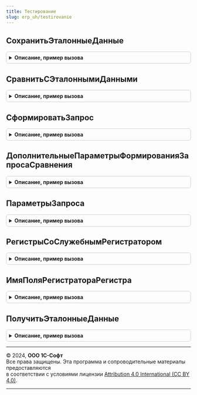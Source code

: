 ```yaml
---
title: Тестирование
slug: erp_uh/testirovanie
---
```



## СохранитьЭталонныеДанные
<details style="margin: 1em 0; padding: 0.5em; border: 1px solid #ccc; border-radius: 6px;">

<summary style="font-weight: bold; cursor: pointer;">Описание, пример вызова</summary>

```bsl

// Метод выполняет помещение во временные таблицы данных по указанным регистрам и указанный месяц
// Создается временная таблица ЭталонИмяОбъектаМетаданных,
// где ИмяОбъектаМетаданных - это имя регистра.
// Пример: ЭталонСебестоимостьТоваров.
// Параметры:
//		КонтрольныеРегистры - Массив - Список регистров по которым сохраняются данные.
//		ПараметрыЗапроса - см. Тестирование.ПараметрыЗапроса
//		Месяц - Дата - Начало месяца, за который необходимо считать данные.
//		МассивРегистраторов - Массив - Список документов по которым сохраняются движения.
//										Если используется данный параметр, то Месяц не используется.
//		ЭталонныеДанные - ТаблицаЗначений - Эталонные данные, с которыми происходит сравнение.
// Возвращаемое значение:
//	МенеджерВременныхТаблиц - Содержит временные таблицы с выборками по указанным регистрам.
Функция СохранитьЭталонныеДанные(КонтрольныеРегистры, ПараметрыЗапроса = Неопределено, МассивРегистраторов = Неопределено, ЭталонныеДанные = Неопределено) Экспорт
```

Пример вызова
```bsl
Результат = Тестирование.СохранитьЭталонныеДанные(КонтрольныеРегистры, ПараметрыЗапроса, МассивРегистраторов, ЭталонныеДанные);
```
</details>

## СравнитьСЭталоннымиДанными
<details style="margin: 1em 0; padding: 0.5em; border: 1px solid #ccc; border-radius: 6px;">

<summary style="font-weight: bold; cursor: pointer;">Описание, пример вызова</summary>

```bsl

// Метод выполняет сравнение данных из временных таблиц с данными из контрольных регистров,
//  возвращает поля по которым расходятся данные с детализацией до исходных и результирующих
//  данных.
//
// Параметры:
//  ВременныеТаблицы		 - МенеджерВременныхТаблиц	 - Содержит эталонные данные.
//  КонтрольныеРегистры		 - Массив					 - Список регистров по которым сравниваются данные.
//  ПараметрыЗапроса 		 - см. Тестирование.ПараметрыЗапроса
//  Месяц					 - Дата						 - Начало месяца, за который сравниваются данные.
//  МассивРегистраторов		 - Массив					 - Список документов по которым сохраняются движения.
//  					Если используется данный параметр, то Месяц не используется.
//  ЭталонныеДанные 		 - ТаблицаЗначений			 - Эталонные данные, с которыми происходит сравнение.
//  ДополнительныеПараметры	 - см. ДополнительныеПараметрыФормированияЗапросаСравнения
//
// Возвращаемое значение:
//  Структура - Содержит в себе таблицы с расхождениями по контрольным регистрам.
//
Функция СравнитьСЭталоннымиДанными(ВременныеТаблицы, КонтрольныеРегистры, ПараметрыЗапроса = Неопределено, МассивРегистраторов = Неопределено, ЭталонныеДанные = Неопределено, ДополнительныеПараметры = Неопределено) Экспорт
```

Пример вызова
```bsl
Результат = Тестирование.СравнитьСЭталоннымиДанными(ВременныеТаблицы, КонтрольныеРегистры, ПараметрыЗапроса, МассивРегистраторов, ЭталонныеДанные, ДополнительныеПараметры);
```
</details>

## СформироватьЗапрос
<details style="margin: 1em 0; padding: 0.5em; border: 1px solid #ccc; border-radius: 6px;">

<summary style="font-weight: bold; cursor: pointer;">Описание, пример вызова</summary>

```bsl

// Метод формирует текст запроса по всем полям для указанного объекта метаданных.
//
// Параметры:
//  ПутьКМетаданным				 - Строка	 - Путь к объекту, по которому сохраняются данные.
//  	Пример "РегистрНакопления.СебестоимостьТоваров".
//  СохранитьВоВременнуюТаблицу	 - Булево	 - Результат запроса будет сохранен во временную таблицу вида
//  	"ЭталонИмяОбъектаМетаданных"
//  ОтборПоРегистраторам		 - Булево	 - Необязательный параметр, при установке в истина в запросе будет накладываться
//  	условие на выборку данных, где регистратор в массиве регистраторов. Отбора
//  	по периоду не будет.
//	ЭталоннаяТаблица			 - ТаблицаЗначений - Эталонные данные, с которыми происходит сравнение.
//  ДополнительныеПараметры		 - см. ДополнительныеПараметрыФормированияЗапросаСравнения.
//
// Возвращаемое значение:
//  Строка - Текст запроса.
//
Функция СформироватьЗапрос(ПутьКМетаданным,	СохранитьВоВременнуюТаблицу = Ложь, ОтборПоРегистраторам = Ложь, ЭталоннаяТаблица = Неопределено, ДополнительныеПараметры = Неопределено) Экспорт
```

Пример вызова
```bsl
Результат = Тестирование.СформироватьЗапрос(ПутьКМетаданным, СохранитьВоВременнуюТаблицу, ОтборПоРегистраторам, ЭталоннаяТаблица, ДополнительныеПараметры);
```
</details>

## ДополнительныеПараметрыФормированияЗапросаСравнения
<details style="margin: 1em 0; padding: 0.5em; border: 1px solid #ccc; border-radius: 6px;">

<summary style="font-weight: bold; cursor: pointer;">Описание, пример вызова</summary>

```bsl

// Функция-конструктор структуры параметров для формирования запроса сравнения
//
// Возвращаемое значение:
// 	Структура - Описание:
// * ОпределятьОбщееРасхождение - Булево -
// * ПроверятьКонтрольнуюСумму - Булево -
// * ДопустимоеОтклонение - Строка -
// * УсловияОтбораПосле - Строка -
// * УсловияОтбораДо - Строка -
// * ПоляКлючиКоторыеНужноРазвернуть - Массив -
// * СгруппироватьПоИзмерениям - Булево -
// * ЗаменыПолейПосле - Структура -
// * ЗаменыПолейДо - Структура -
// * ИсключаемыеПоля - Структура -
// * ПриРасхожденияхВыбиратьПервые - Число - при установке флага ОпределятьОбщееРасхождение управляет сколько первых
// 		максимальных расхождений будет выводиться при выборке расхождений
//
Функция ДополнительныеПараметрыФормированияЗапросаСравнения() Экспорт
```

Пример вызова
```bsl
Результат = Тестирование.ДополнительныеПараметрыФормированияЗапросаСравнения() 
```
</details>

## ПараметрыЗапроса
<details style="margin: 1em 0; padding: 0.5em; border: 1px solid #ccc; border-radius: 6px;">

<summary style="font-weight: bold; cursor: pointer;">Описание, пример вызова</summary>

```bsl

// Функция - конструктор создания структуры параметров запроса.
//
// Возвращаемое значение:
//	Структура - структура параметров:
// * НачалоПериода - Дата -
// * КонецПериода - Дата -
// * МассивРегистраторов - Массив -
// * ОтборПоРегистраторам - Булево -
//
Функция ПараметрыЗапроса(Месяц, МассивРегистраторов = Неопределено) Экспорт
```

Пример вызова
```bsl
Результат = Тестирование.ПараметрыЗапроса(Месяц, МассивРегистраторов);
```
</details>

## РегистрыСоСлужебнымРегистратором
<details style="margin: 1em 0; padding: 0.5em; border: 1px solid #ccc; border-radius: 6px;">

<summary style="font-weight: bold; cursor: pointer;">Описание, пример вызова</summary>

```bsl

Функция РегистрыСоСлужебнымРегистратором() Экспорт
```

Пример вызова
```bsl
Результат = Тестирование.РегистрыСоСлужебнымРегистратором() 
```
</details>

## ИмяПоляРегистратораРегистра
<details style="margin: 1em 0; padding: 0.5em; border: 1px solid #ccc; border-radius: 6px;">

<summary style="font-weight: bold; cursor: pointer;">Описание, пример вызова</summary>

```bsl

// Возвращает имя поля регистратора для регистра. Для регистров со служебным регистратором будет возвращен "ДокументРегистратор",
//	если регистр является независимым регистром сведений, то будет возвращен "Партия".
//
//	Параметры:
//		КоллекцияМетаданных - ОбъектМетаданныхКонфигурация, Строка - анализируемый объект метаданных или его полное имя
//			(как правило регистр накопления или регистр сведений).
//
//	Возвращаемое значение:
//		Строка - имя поля регистратора, которое должно использоваться для данного регистра.
//
Функция ИмяПоляРегистратораРегистра(КоллекцияМетаданных) Экспорт
```

Пример вызова
```bsl
Результат = Тестирование.ИмяПоляРегистратораРегистра(КоллекцияМетаданных) 
```
</details>

## ПолучитьЭталонныеДанные
<details style="margin: 1em 0; padding: 0.5em; border: 1px solid #ccc; border-radius: 6px;">

<summary style="font-weight: bold; cursor: pointer;">Описание, пример вызова</summary>

```bsl

Функция ПолучитьЭталонныеДанные() Экспорт
```

Пример вызова
```bsl
Результат = Тестирование.ПолучитьЭталонныеДанные() 
```
</details>

---

© 2024, **ООО 1С-Софт**  
Все права защищены. Эта программа и сопроводительные материалы предоставляются  
в соответствии с условиями лицензии [Attribution 4.0 International (CC BY 4.0)](https://creativecommons.org/licenses/by/4.0/legalcode).

---
